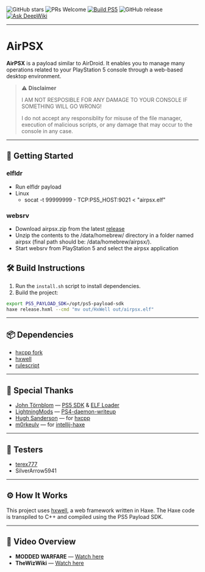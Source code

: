 ![GitHub stars](https://img.shields.io/github/stars/barisyild/airpsx)
![PRs Welcome](https://img.shields.io/badge/PRs-welcome-brightgreen.svg)
[![Build PS5](https://github.com/barisyild/airpsx/actions/workflows/build-ps5.yml/badge.svg)](https://github.com/barisyild/airpsx/actions/workflows/build-ps5.yml)
![GitHub release](https://img.shields.io/github/v/release/barisyild/airpsx)
[![Ask DeepWiki](https://deepwiki.com/badge.svg)](https://deepwiki.com/barisyild/airpsx)

---

# AirPSX

**AirPSX** is a payload similar to AirDroid. It enables you to manage many operations related to your PlayStation 5 console through a web-based desktop environment.

> ⚠️ **Disclaimer**
>
> I AM NOT RESPOSIBLE FOR ANY DAMAGE TO YOUR CONSOLE IF SOMETHING WILL GO WRONG!
> 
> I do not accept any responsiblity for misuse of the file manager, execution of malicious scripts, or any damage that may occur to the console in any case.

---

## 🚀 Getting Started

### elfldr
- Run elfldr payload
- Linux
  - socat -t 99999999 - TCP:PS5_HOST:9021 < "airpsx.elf"

### websrv
- Download airpsx.zip from the latest [release](https://github.com/barisyild/airpsx/releases)
- Unzip the contents to the /data/homebrew/ directory in a folder named airpsx (final path should be: /data/homebrew/airpsx/).
- Start websrv from PlayStation 5 and select the airpsx application

## 🛠️ Build Instructions

1. Run the `install.sh` script to install dependencies.
2. Build the project:

```sh
export PS5_PAYLOAD_SDK=/opt/ps5-payload-sdk
haxe release.hxml --cmd "mv out/HxWell out/airpsx.elf"
```

---

## 📦 Dependencies

* [hxcpp fork](https://github.com/barisyild/hxcpp/tree/ps5-payload)
* [hxwell](https://github.com/barisyild/hxwell)
* [rulescript](https://github.com/Kriptel/RuleScript)

---

## 🙏 Special Thanks

* [John Törnblom](https://github.com/john-tornblom) — [PS5 SDK](https://github.com/ps5-payload-dev/sdk) & [ELF Loader](https://github.com/ps5-payload-dev/elfldr)
* [LightningMods](https://github.com/LightningMods) — [PS4-daemon-writeup](https://github.com/LightningMods/PS4-daemon-writeup)
* [Hugh Sanderson](https://github.com/hughsando) — for [hxcpp](https://github.com/HaxeFoundation/hxcpp)
* [m0rkeulv](https://github.com/m0rkeulv) — for [intellij-haxe](https://github.com/HaxeFoundation/intellij-haxe)

---

## 🧪 Testers

* [terex777](https://x.com/TeRex777_)
* SilverArrow5941

---

## ⚙️ How It Works

This project uses [hxwell](https://github.com/barisyild/hxwell), a web framework written in Haxe. The Haxe code is transpiled to C++ and compiled using the PS5 Payload SDK.

---

## 🎥 Video Overview

* **MODDED WARFARE** — [Watch here](https://www.youtube.com/watch?v=cH7Jx-7Mn4k)
* **TheWizWiki** — [Watch here](https://www.youtube.com/watch?v=ZxOezdneSHg)

